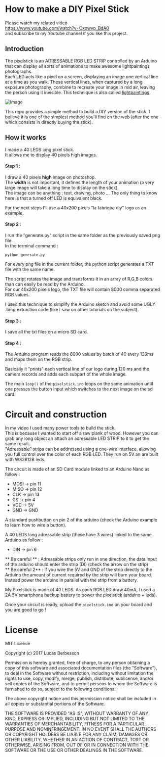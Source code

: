 # How to make a DIY Pixel Stick   

Please watch my related video     
 https://www.youtube.com/watch?v=Cxnwvp_BdA0  
and subscribe to my Youtube channel if you like this project.

## Introduction
The pixelstick is an ADRESSABLE RGB LED STRIP controlled by an Arduino that can display all sorts of animations to make awesome lightpaintings photographs.  
Each LED acts like a pixel on a screen,  displaying an image one vertical line at a time as you walk. These vertical lines, when captured by a long exposure photography, combine to recreate your image in mid air, leaving the person using it invisible.
This technique is also called [lightpaintings](https://fr.wikipedia.org/wiki/Light_painting).

![Image](./documentation/pixelstick_demo.jpg)

This repo provides a simple method to build a DIY version of the stick.
I believe it is one of the simplest method you'll find on the web (after the one which consists in directly buying the stick).

## How it works

I made a 40 LEDS long pixel stick.  
It allows me to display 40 pixels high images.

#### Step 1 :
I draw a 40 pixels **high** image on photoshop.  
The **width** is not important, it defines the length of your animation (a very large image will take a long time to display on the stick).  
The image can be anything : text, drawing, photo ... The only thing to know here is that a turned off LED is equivalent black.

For the next steps I'll use a 40x200 pixels "la fabrique diy" logo as an example.

#### Step 2 :
I run the "generate.py" script in the same folder as the previously saved png file.  
In the terminal command :
```
python generate.py
```
For every png file in the current folder, the python script generates a TXT file with the same name.

The script rotates the image and transforms it in an array of R,G,B colors than can easily be read by the Arduino.   
For our 40x200 pixels logo, the TXT file will contain 8000 comma separated RGB values.

I used this technique to simplify the Arduino sketch and avoid some UGLY .bmp extraction code (like I saw on other tutorials on the subject).

#### Step 3 :
I save all the txt files on a micro SD card.

#### Step 4 :

The Arduino program reads the  8000 values by batch of 40 every 120ms and maps them on the RGB strip.

Basically it "prints" each vertical line of our logo during 120 ms and the camera records and adds each subpart of the whole image.

The main `loop()` of the `pixelstick.ino` loops on the same animation until one presses the button input which switches to the next image on the sd card.

# Circuit and construction

In my video I used many power tools to build the stick.   
This is because I wanted to start off a raw plank of wood.
However you can grab any long object an attach an adressable LED STRIP to it to get the same result.  
"Adressable" strips can be addressed using a one-wire interface, allowing you full control over the color of each RGB LED. They run on 5V an are built with WS2812B leds.

The circuit is made of an SD Card module linked to an Arduino Nano as follow :
* MOSI -> pin 11
* MISO -> pin 12
* CLK -> pin 13
* CS -> pin 4
* VCC -> 5V
* GND -> GND

A standard pushbutton on pin 2 of the arduino (check the Arduino example to learn how to wire a button).

A 40 LEDS long adressable strip (these have 3 wires) linked to the same Arduino as follow :
* DIN -> pin 6

** Be careful ** : Adressable strips only run in one direction, the data input of the arduino should enter the strip (DI) (check the arrow on the strip)  
** Be careful 2** : if you wire the 5V and GND of the strip directly to the Arduino the amount of current required by the strip will burn your board. Instead power the arduino in parallel with the strip from a battery.

My Pixelstick is made of 40 LEDS. As each RGB LED draw 40mA, I used a 2A 5V smartphone backup battery to power the pixelstick (arduino + leds).

Once your circuit is ready, upload the `pixelstick.ino` on your board and you are good to go !


# License 

MIT License

Copyright (c) 2017 Lucas Berbesson

Permission is hereby granted, free of charge, to any person obtaining a copy
of this software and associated documentation files (the "Software"), to deal
in the Software without restriction, including without limitation the rights
to use, copy, modify, merge, publish, distribute, sublicense, and/or sell
copies of the Software, and to permit persons to whom the Software is
furnished to do so, subject to the following conditions:

The above copyright notice and this permission notice shall be included in all
copies or substantial portions of the Software.

THE SOFTWARE IS PROVIDED "AS IS", WITHOUT WARRANTY OF ANY KIND, EXPRESS OR
IMPLIED, INCLUDING BUT NOT LIMITED TO THE WARRANTIES OF MERCHANTABILITY,
FITNESS FOR A PARTICULAR PURPOSE AND NONINFRINGEMENT. IN NO EVENT SHALL THE
AUTHORS OR COPYRIGHT HOLDERS BE LIABLE FOR ANY CLAIM, DAMAGES OR OTHER
LIABILITY, WHETHER IN AN ACTION OF CONTRACT, TORT OR OTHERWISE, ARISING FROM,
OUT OF OR IN CONNECTION WITH THE SOFTWARE OR THE USE OR OTHER DEALINGS IN THE
SOFTWARE.
